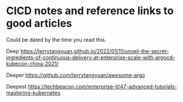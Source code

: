 CICD notes and reference links to good articles
================================================

Could be dated by the time you read this.

Deep
https://terrytangyuan.github.io/2022/01/11/unveil-the-secret-ingredients-of-continuous-delivery-at-enterprise-scale-with-argocd-kubecon-china-2021/

Deeper
https://github.com/terrytangyuan/awesome-argo

Deepest
https://techbeacon.com/enterprise-it/47-advanced-tutorials-mastering-kubernetes
